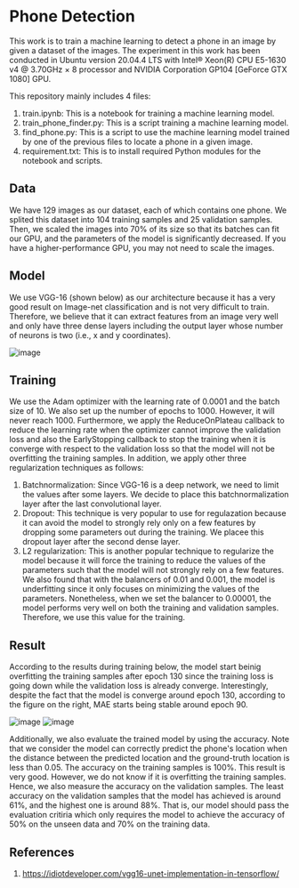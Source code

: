 # Phone Detection

This work is to train a machine learning to detect a phone in an image by given a dataset of the images. The experiment in this work has been conducted in Ubuntu version 20.04.4 LTS with Intel® Xeon(R) CPU E5-1630 v4 @ 3.70GHz × 8 processor and NVIDIA Corporation GP104 [GeForce GTX 1080] GPU. 

This repository mainly includes 4 files:

1) train.ipynb: This is a notebook for training a machine learning model.
2) train_phone_finder.py: This is a script training a machine learning model.
3) find_phone.py: This is a script to use the machine learning model trained by one of the previous files to locate a phone in a given image.
4) requirement.txt: This is to install required Python modules for the notebook and scripts.

## Data

We have 129 images as our dataset, each of which contains one phone. We splited this dataset into 104 training samples and 25 validation samples. Then, we scaled the images into 70% of its size so that its batches can fit our GPU, and the parameters of the model is significantly decreased. If you have a higher-performance GPU, you may not need to scale the images. 

## Model

We use VGG-16 (shown below) as our architecture because it has a very good result on Image-net classification and is not very difficult to train. Therefore, we believe that it can extract features from an image very well and only have three dense layers including the output layer whose number of neurons is two (i.e., x and y coordinates).

![image](https://user-images.githubusercontent.com/23422272/188261241-12e52a7f-966e-4279-86bd-02de91110f6a.png)


## Training

We use the Adam optimizer with the learning rate of 0.0001 and the batch size of 10. We also set up the number of epochs to 1000. However, it will never reach 1000. Furthermore, we apply the ReduceOnPlateau callback to reduce the learning rate when the optimizer cannot improve the validation loss and also the EarlyStopping callback to stop the training when it is converge with respect to the validation loss so that the model will not be overfitting the training samples. In addition, we apply other three regularization techniques as follows:

1) Batchnormalization: Since VGG-16 is a deep network, we need to limit the values after some layers. We decide to place this batchnormalization layer after the last convolutional layer.
2) Dropout: This technique is very popular to use for regulazation because it can avoid the model to strongly rely only on a few features by dropping some parameters out during the training. We placee this dropout layer after the second dense layer.
3) L2 regularization: This is another popular technique to regularize the model because it will force the training to reduce the values of the parameters such that the model will not strongly rely on a few features. We also found that with the balancers of 0.01 and 0.001, the model is underfitting since it only focuses on minimizing the values of the parameters. Nonetheless, when we set the balancer to 0.00001, the model performs very well on both the training and validation samples. Therefore, we use this value for the training.

## Result

According to the results during training below, the model start beinig overfitting the training samples after epoch 130 since the training loss is going down while the validation loss is already converge. Interestingly, despite the fact that the model is converge around epoch 130, according to the figure on the right, MAE starts being stable around epoch 90. 

![image](https://user-images.githubusercontent.com/23422272/188262494-89698811-b5f2-4241-9c73-7179834334d7.png)
![image](https://user-images.githubusercontent.com/23422272/188262796-2ea17dd5-6c47-40e4-9369-7196d05f0031.png)

Additionally, we also evaluate the trained model by using the accuracy. Note that we consider the model can correctly predict the phone's location when the distance between the predicted location and the ground-truth location is less than 0.05. The accuracy on the training samples is 100%. This result is very good. However, we do not know if it is overfitting the training samples. Hence, we also measure the accuracy on the validation samples. The least accuracy on the validation samples that the model has achieved is around 61%, and the highest one is around 88%. That is, our model should pass the evaluation  critiria which only requires the model to achieve the accuracy of 50% on the unseen data and 70% on the training data. 

## References

1) https://idiotdeveloper.com/vgg16-unet-implementation-in-tensorflow/
